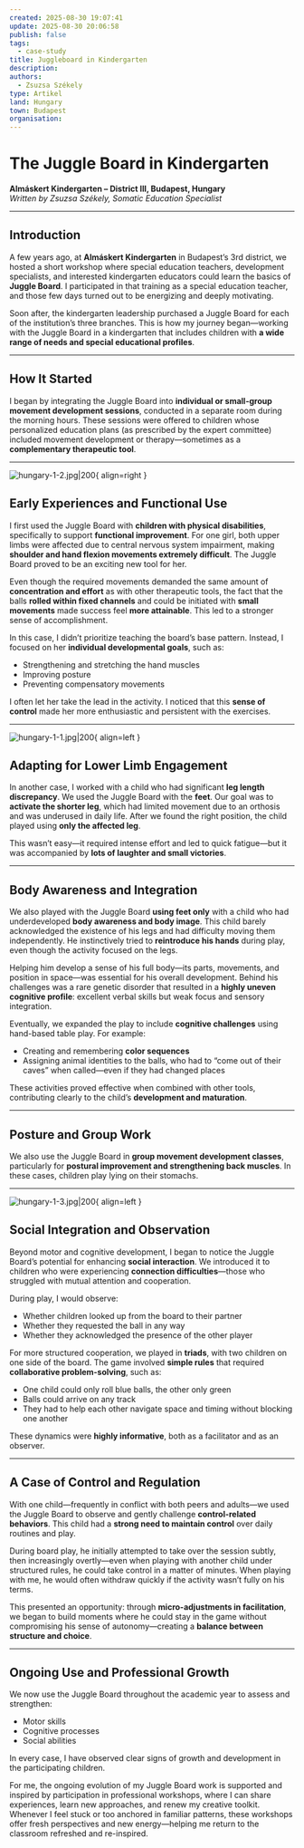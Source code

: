 ```yaml
---
created: 2025-08-30 19:07:41
update: 2025-08-30 20:06:58
publish: false
tags:
  - case-study
title: Juggleboard in Kindergarten
description:
authors:
  - Zsuzsa Székely
type: Artikel
land: Hungary
town: Budapest
organisation:
---
```


# **The Juggle Board in Kindergarten**

**Almáskert Kindergarten – District III, Budapest, Hungary**  
 *Written by Zsuzsa Székely, Somatic Education Specialist*

---

## **Introduction**

A few years ago, at **Almáskert Kindergarten** in Budapest’s 3rd district, we hosted a short workshop where special education teachers, development specialists, and interested kindergarten educators could learn the basics of **Juggle Board**. I participated in that training as a special education teacher, and those few days turned out to be energizing and deeply motivating.

Soon after, the kindergarten leadership purchased a Juggle Board for each of the institution’s three branches. This is how my journey began—working with the Juggle Board in a kindergarten that includes children with **a wide range of needs and special educational profiles**.

---

## **How It Started**

I began by integrating the Juggle Board into **individual or small-group movement development sessions**, conducted in a separate room during the morning hours. These sessions were offered to children whose personalized education plans (as prescribed by the expert committee) included movement development or therapy—sometimes as a **complementary therapeutic tool**.

---

![hungary-1-2.jpg|200](img/hungary-1-2.jpg){ align=right }
## **Early Experiences and Functional Use**

I first used the Juggle Board with **children with physical disabilities**, specifically to support **functional improvement**. For one girl, both upper limbs were affected due to central nervous system impairment, making **shoulder and hand flexion movements extremely difficult**. The Juggle Board proved to be an exciting new tool for her.

Even though the required movements demanded the same amount of **concentration and effort** as with other therapeutic tools, the fact that the balls **rolled within fixed channels** and could be initiated with **small movements** made success feel **more attainable**. This led to a stronger sense of accomplishment.

In this case, I didn’t prioritize teaching the board’s base pattern. Instead, I focused on her **individual developmental goals**, such as:

* Strengthening and stretching the hand muscles  
* Improving posture  
* Preventing compensatory movements

I often let her take the lead in the activity. I noticed that this **sense of control** made her more enthusiastic and persistent with the exercises.

---

![hungary-1-1.jpg|200](img/hungary-1-1.jpg){ align=left }
## **Adapting for Lower Limb Engagement**

In another case, I worked with a child who had significant **leg length discrepancy**. We used the Juggle Board with the **feet**. Our goal was to **activate the shorter leg**, which had limited movement due to an orthosis and was underused in daily life. After we found the right position, the child played using **only the affected leg**.

This wasn’t easy—it required intense effort and led to quick fatigue—but it was accompanied by **lots of laughter and small victories**.

---

## **Body Awareness and Integration**

We also played with the Juggle Board **using feet only** with a child who had underdeveloped **body awareness and body image**. This child barely acknowledged the existence of his legs and had difficulty moving them independently. He instinctively tried to **reintroduce his hands** during play, even though the activity focused on the legs.

Helping him develop a sense of his full body—its parts, movements, and position in space—was essential for his overall development. Behind his challenges was a rare genetic disorder that resulted in a **highly uneven cognitive profile**: excellent verbal skills but weak focus and sensory integration.

Eventually, we expanded the play to include **cognitive challenges** using hand-based table play. For example:

* Creating and remembering **color sequences**  
* Assigning animal identities to the balls, who had to “come out of their caves” when called—even if they had changed places

These activities proved effective when combined with other tools, contributing clearly to the child’s **development and maturation**.

---

## **Posture and Group Work**

We also use the Juggle Board in **group movement development classes**, particularly for **postural improvement and strengthening back muscles**. In these cases, children play lying on their stomachs.

---

![hungary-1-3.jpg|200](img/hungary-1-3.jpg){ align=left }

## **Social Integration and Observation**

Beyond motor and cognitive development, I began to notice the Juggle Board’s potential for enhancing **social interaction**. We introduced it to children who were experiencing **connection difficulties**—those who struggled with mutual attention and cooperation.

During play, I would observe:

* Whether children looked up from the board to their partner  
* Whether they requested the ball in any way  
* Whether they acknowledged the presence of the other player

For more structured cooperation, we played in **triads**, with two children on one side of the board. The game involved **simple rules** that required **collaborative problem-solving**, such as:

* One child could only roll blue balls, the other only green  
* Balls could arrive on any track  
* They had to help each other navigate space and timing without blocking one another

These dynamics were **highly informative**, both as a facilitator and as an observer.

---

## **A Case of Control and Regulation**

With one child—frequently in conflict with both peers and adults—we used the Juggle Board to observe and gently challenge **control-related behaviors**. This child had a **strong need to maintain control** over daily routines and play.

During board play, he initially attempted to take over the session subtly, then increasingly overtly—even when playing with another child under structured rules, he could take control in a matter of minutes. When playing with me, he would often withdraw quickly if the activity wasn’t fully on his terms.

This presented an opportunity: through **micro-adjustments in facilitation**, we began to build moments where he could stay in the game without compromising his sense of autonomy—creating a **balance between structure and choice**.

---

## **Ongoing Use and Professional Growth**

We now use the Juggle Board throughout the academic year to assess and strengthen:

* Motor skills  
* Cognitive processes  
* Social abilities

In every case, I have observed clear signs of growth and development in the participating children.

For me, the ongoing evolution of my Juggle Board work is supported and inspired by participation in professional workshops, where I can share experiences, learn new approaches, and renew my creative toolkit. Whenever I feel stuck or too anchored in familiar patterns, these workshops offer fresh perspectives and new energy—helping me return to the classroom refreshed and re-inspired.

